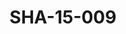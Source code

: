 ---
pid: SHA-15-009
title: SHA-15-009
language: en
collection: Sharhabil Ahmed
original_label: 
rights: Sharhabil Ahmed
location_of_original: Sharhabil Ahmed
photographer_or_studio: 
scanned_from: photograph 10.1 by 15.2
_date: '1991'
location: Ethiopia, Addis Ababa
description: Sharhabil Ahmed and other musicians
additional_notes: 
permission_display: 'yes'
on_server: 'no'
on_website: 'no'
permalink: /archive/en/sha-15-009.html
layout: photo-page
---